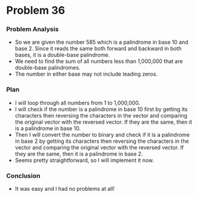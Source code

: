 # Problem 36
### Problem Analysis
- So we are given the number 585 which is a palindrome in base 10 and base 2. Since it reads the same both forward and backward in both bases, it is a double-base palindrome.
- We need to find the sum of all numbers less than 1,000,000 that are double-base palindromes.
- The number in either base may not include leading zeros.

### Plan
- I will loop through all numbers from 1 to 1,000,000.
- I will check if the number is a palindrome in base 10 first by getting its characters then reversing the characters in the vector and comparing the original vector with the reversed vector. If they are the same, then it is a palindrome in base 10.
- Then I will convert the number to binary and check if it is a palindrome in base 2 by getting its characters then reversing the characters in the vector and comparing the original vector with the reversed vector. If they are the same, then it is a palindrome in base 2.
- Seems pretty straightforward, so I will implement it now.

### Conclusion
- It was easy and I had no problems at all!